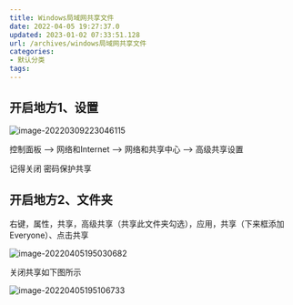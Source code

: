 ```yaml
---
title: Windows局域网共享文件
date: 2022-04-05 19:27:37.0
updated: 2023-01-02 07:33:51.128
url: /archives/windows局域网共享文件
categories: 
- 默认分类
tags: 
---
```




## 开启地方1、设置

![image-20220309223046115](http://imagere.oss-cn-beijing.aliyuncs.com/img/20220605141632195546.png)

控制面板 --> 网络和Internet --> 网络和共享中心 --> 高级共享设置

记得关闭 密码保护共享

## 开启地方2、文件夹

右键，属性，共享，高级共享（共享此文件夹勾选），应用，共享（下来框添加Everyone）、点击共享

![image-20220405195030682](http://imagere.oss-cn-beijing.aliyuncs.com/img/20220605141632859004.png)



关闭共享如下图所示

![image-20220405195106733](http://imagere.oss-cn-beijing.aliyuncs.com/img/20220605141633519644.png)